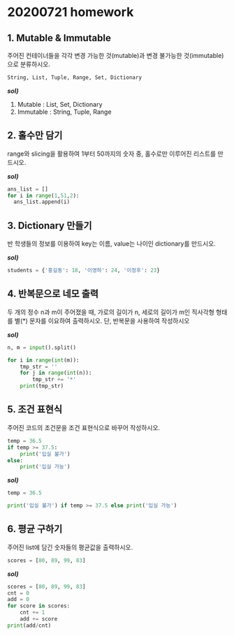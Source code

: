 # 20200721 homework

## 1. Mutable & Immutable

주어진 컨테이너들을 각각 변경 가능한 것(mutable)과 변경 불가능한 것(immutable)으로 분류하시오.

```python
String, List, Tuple, Range, Set, Dictionary
```



***sol)***

1. Mutable : List, Set, Dictionary
2. Immutable : String, Tuple, Range





## 2. 홀수만 담기

range와 slicing을 활용하여 1부터 50까지의 숫자 중, 홀수로만 이루어진 리스트를 만드시오.



***sol)***

```python
ans_list = []
for i in range(1,51,2):
  ans_list.append(i)
```



## 3. Dictionary 만들기

반 학생들의 정보를 이용하여 key는 이름, value는 나이인 dictionary를 만드시오.



***sol)***

```python
students = {'홍길동': 18, '이영하': 24, '이정후': 23}
```



## 4. 반복문으로 네모 출력

두 개의 정수 n과 m이 주어졌을 때, 가로의 길이가 n, 세로의 길이가 m인 직사각형 형태를 별(*) 문자를 이요하여 출력하시오. 단, 반복문을 사용하여 작성하시오



***sol)***

```python
n, m = input().split()

for i in range(int(m)):
	tmp_str = ''
	for j in range(int(n)):
		tmp_str += '*'
	print(tmp_str)
```



## 5. 조건 표현식

주어진 코드의 조건문을 조건 표현식으로 바꾸어 작성하시오.

```python
temp = 36.5
if temp >= 37.5:
    print('입실 불가')
else:
    print('입실 가능')
```



***sol)***

```python
temp = 36.5

print('입실 불가') if temp >= 37.5 else print('입실 가능')
```



## 6. 평균 구하기

주어진 list에 담긴 숫자들의 평균값을 출력하시오.

```python
scores = [80, 89, 99, 83]
```



***sol)***

```python
scores = [80, 89, 99, 83]
cnt = 0
add = 0
for score in scores:
    cnt += 1
    add += score
print(add/cnt)
```


